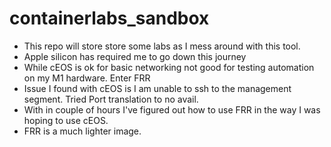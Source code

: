 # containerlabs_sandbox
- This repo will store store some labs as I mess around with this tool.
- Apple silicon has required me to go down this journey
- While cEOS is ok for basic networking not good for testing automation on my M1 hardware. Enter FRR
- Issue I found with cEOS is I am unable to ssh to the management segment. Tried Port translation to no avail.
- With in couple of hours I've figured out how to use FRR in the way I was hoping to use cEOS.
- FRR is a much lighter image.

